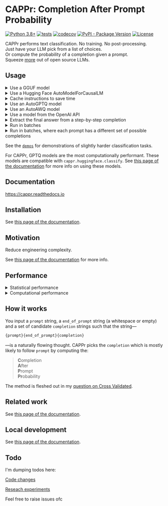 # CAPPr: Completion After Prompt Probability

[![Python 3.8+](https://img.shields.io/badge/python-3.8+-blue.svg?logo=python&style=for-the-badge)](https://www.python.org/downloads/release/python-380/)
[![tests](https://img.shields.io/github/actions/workflow/status/kddubey/cappr/test.yml?style=for-the-badge&logo=github&label=tests)](https://github.com/kddubey/cappr/actions/workflows/test.yml)
[![codecov](https://img.shields.io/codecov/c/github/kddubey/cappr?token=NYIL076PSM&style=for-the-badge&logo=codecov&color=%2309BC00)](https://codecov.io/gh/kddubey/cappr)
[![PyPI - Package Version](https://img.shields.io/pypi/v/cappr?logo=pypi&style=for-the-badge&color=orange)](https://pypi.org/project/cappr/)
[![License](https://img.shields.io/badge/License-Apache_2.0-purple.svg?logo=apache&style=for-the-badge)](https://opensource.org/licenses/Apache-2.0)

<!-- [![Documentation Status](https://readthedocs.org/projects/cappr/badge/?version=latest&style=for-the-badge)](https://cappr.readthedocs.io/en/latest/?badge=latest) -->


CAPPr performs text classification. No training. No post-processing. <br>
Just have your LLM pick from a list of choices. <br>
Or compute the probability of a completion given a prompt. <br>
Squeeze [more](https://cappr.readthedocs.io/en/latest/statistical_performance.html) out
of open source LLMs.


## Usage

<details>
<summary>Use a GGUF model</summary>

This model must be able to be loaded using
[`llama_cpp.Llama`](https://llama-cpp-python.readthedocs.io/en/latest/api-reference/#llama_cpp.Llama).

```python
from llama_cpp import Llama
from cappr.llama_cpp.classify import predict

# Load model
model = Llama("./TinyLLama-v0.Q8_0.gguf", verbose=False)

prompt = """Gary told Spongebob a story:
There once was a man from Peru; who dreamed he was eating his shoe. He
woke with a fright, in the middle of the night, to find that his dream
had come true.

The moral of the story is to"""

completions = (
  "look at the bright side",
  "use your imagination",
  "eat shoes",
)

pred = predict(prompt, completions, model)
print(pred)
# use your imagination
```

Notice that a completion can contain many tokens. CAPPr is **100% guaranteed** to return
an output from the list of possible answers.

See [this page of the
documentation](https://cappr.readthedocs.io/en/latest/select_a_language_model.html#llama-cpp)
for more info on using GGUF models.
</details>


<details>
<summary>Use a Hugging Face AutoModelForCausalLM</summary>

This model must be able to be loaded using
[`transformers.AutoModelForCausalLM.from_pretrained`](https://huggingface.co/docs/transformers/model_doc/auto#transformers.AutoModelForCausalLM).

```python
from transformers import AutoModelForCausalLM, AutoTokenizer
from cappr.huggingface.classify import predict

# Load a model and its tokenizer
model_name = "gpt2"
model = AutoModelForCausalLM.from_pretrained(model_name)
tokenizer = AutoTokenizer.from_pretrained(model_name)

prompt = "Which planet is closer to the Sun: Mercury or Earth?"
completions = ("Mercury", "Earth")

pred = predict(prompt, completions, model_and_tokenizer=(model, tokenizer))
print(pred)
# Mercury
```

See [this page of the
documentation](https://cappr.readthedocs.io/en/latest/select_a_language_model.html#hugging-face)
for more info on using ``transformers`` models.
</details>


<details>
<summary>Cache instructions to save time</summary>

Many prompts start with the same set of instructions, e.g., a system prompt plus a
handful of example input-output pairs. Instead of repeatedly running the model on common
instructions, cache them so that future computations are faster.

Here's an
example using
[`cappr.huggingface.classify.cache_model`](https://cappr.readthedocs.io/en/latest/cappr.huggingface.classify.html#cappr.huggingface.classify.cache_model).

```python
from transformers import AutoModelForCausalLM, AutoTokenizer
from cappr.huggingface.classify import cache_model, predict

# Load model and tokenizer
model = AutoModelForCausalLM.from_pretrained("gpt2")
tokenizer = AutoTokenizer.from_pretrained("gpt2")
model_and_tokenizer = (model, tokenizer)

# Create data
prompt_prefix = '''Instructions: complete the sequence.
Here are examples:
A, B, C => D
1, 2, 3 => 4

Complete this sequence:'''

prompts = ["a, b, c =>", "X, Y =>"]
completions = ["d", "Z", "Hi"]

# Cache prompt_prefix because it's used for all prompts
cached_model_and_tokenizer = cache_model(
    model_and_tokenizer, prompt_prefix
)

# Compute
preds = predict(
    prompts, completions, cached_model_and_tokenizer
)
print(preds)
# ['d', 'Z']
```
</details>


<details>
<summary>Use an AutoGPTQ model</summary>

[`cappr.huggingface`](https://cappr.readthedocs.io/en/latest/cappr.huggingface.html) is
compatible with models loaded via
[`auto_gptq.AutoGPTQForCausalLM.from_quantized`](https://github.com/PanQiWei/AutoGPTQ).
See [this
notebook](https://github.com/kddubey/cappr/blob/main/demos/huggingface/auto_gptq.ipynb)
for a minimal demo.

Note that for `transformers>=4.32.0`, you can load GPTQ models using
`transformers.AutoModelForCausalLM`.

See [this page of the
documentation](https://cappr.readthedocs.io/en/latest/select_a_language_model.html#hugging-face)
for more info on using these models.
</details>


<details>
<summary>Use an AutoAWQ model</summary>

[`cappr.huggingface.classify_no_cache`](https://cappr.readthedocs.io/en/latest/cappr.huggingface.html)
is compatible with models loaded via
[`awq.AutoAWQForCausalLM.from_quantized`](https://github.com/casper-hansen/AutoAWQ). See
[this
notebook](https://github.com/kddubey/cappr/blob/main/demos/huggingface/autoawq.ipynb)
for a minimal demo.

Note that for `transformers>=4.35.0`, you can load AWQ models using
`transformers.AutoModelForCausalLM`. AWQ models loaded this way are compatible with
[`cappr.huggingface.classify`](https://cappr.readthedocs.io/en/latest/cappr.huggingface.html),
which is usually faster.

See [this page of the
documentation](https://cappr.readthedocs.io/en/latest/select_a_language_model.html#hugging-face)
for more info on using these models.
</details>


<details>
<summary>Use a model from the OpenAI API</summary>

This model must be compatible with the
[/v1/completions](https://platform.openai.com/docs/models/model-endpoint-compatibility)
endpoint
([excluding](https://cappr.readthedocs.io/en/latest/select_a_language_model.html#openai)
``gpt-3.5-turbo-instruct``).

```python
from cappr.openai.classify import predict

prompt = """
Tweet about a movie: "Oppenheimer was pretty good. But 3 hrs...cmon Nolan."
This tweet contains the following criticism:
""".strip("\n")

completions = ("bad message", "too long", "unfunny")

pred = predict(prompt, completions, model="text-ada-001")
print(pred)
# too long
```

See [this page of the
documentation](https://cappr.readthedocs.io/en/latest/select_a_language_model.html#openai)
for more info on using OpenAI models.
</details>


<details>
<summary>Extract the final answer from a step-by-step completion</summary>

Step-by-step and chain-of-thought prompts are highly effective ways to get an LLM to
"reason" about more complex tasks. But if you need a structured output, a step-by-step
completion is unwieldy. Use CAPPr to extract the final answer from these types of
completions, given a list of possible answers.

See this idea in action [here in the
documentation](https://cappr.readthedocs.io/en/latest/select_a_prompt_completion_format.html#wrangle-step-by-step-completions).
</details>


<details>
<summary>Run in batches</summary>

Let's use a PyTorch ``transformers`` model. Also, let's predict probabilities instead of
the class.

```python
from transformers import AutoModelForCausalLM, AutoTokenizer
from cappr.huggingface.classify import predict_proba

# Load a model and its tokenizer
model_name = "gpt2"
model = AutoModelForCausalLM.from_pretrained(model_name)
tokenizer = AutoTokenizer.from_pretrained(model_name)

prompts = [
    "Stephen Curry is a",
    "Martina Navratilova was a",
    "Dexter, from the TV Series Dexter's Laboratory, is a",
    "LeBron James is a",
]

# Each of the prompts could be completed with one of these:
class_names = ("basketball player", "tennis player", "scientist")
prior =       (      1/6,                1/6,            2/3    )
# Say I expect most of my data to have scientists

# Run CAPPr
pred_probs = predict_proba(
    prompts=prompts,
    completions=class_names,
    model_and_tokenizer=(model, tokenizer),
    batch_size=32,  # whatever fits on your CPU/GPU
    prior=prior,
)

# pred_probs[i,j] = probability that prompts[i] is classified as class_names[j]
print(pred_probs.round(1))
# [[0.5 0.3 0.2]
#  [0.3 0.6 0.2]
#  [0.1 0.1 0.8]
#  [0.8 0.2 0. ]]

# For each prompt, which completion is most likely?
pred_class_idxs = pred_probs.argmax(axis=-1)
preds = [class_names[pred_class_idx] for pred_class_idx in pred_class_idxs]
print(preds)
# ['basketball player',
#  'tennis player',
#  'scientist',
#  'basketball player']
```
</details>


<details>
<summary>Run in batches, where each prompt has a different set of possible completions
</summary>

Again, let's use a PyTorch ``transformers`` model to predict probabilities.

```python
from transformers import AutoModelForCausalLM, AutoTokenizer
from cappr.huggingface.classify import predict_proba_examples
from cappr import Example

# Load a model and its tokenizer
model_name = "gpt2"
model = AutoModelForCausalLM.from_pretrained(model_name)
tokenizer = AutoTokenizer.from_pretrained(model_name)

# Create a sequence of Example objects representing your classification tasks
examples = [
    Example(
        prompt="Jodie Foster played",
        completions=("Clarice Starling", "Trinity in The Matrix"),
    ),
    Example(
        prompt="Batman, from Batman: The Animated Series, was played by",
        completions=("Pete Holmes", "Kevin Conroy", "Spongebob!"),
        prior=      (     1/3      ,      2/3     ,      0      ),
    ),
]

# Run CAPPr
pred_probs = predict_proba_examples(
    examples, model_and_tokenizer=(model, tokenizer)
)

# pred_probs[i][j] = probability that examples[i].prompt is classified as
# examples[i].completions[j]
print([example_pred_probs.round(2) for example_pred_probs in pred_probs])
# [array([0.7, 0.3]),
#  array([0.03, 0.97, 0.  ])]

# For each example, which completion is most likely?
pred_class_idxs = [
    example_pred_probs.argmax() for example_pred_probs in pred_probs
]
preds = [
    example.completions[pred_class_idx]
    for example, pred_class_idx in zip(examples, pred_class_idxs)
]
print(preds)
# ['Clarice Starling',
#  'Kevin Conroy']
```
</details>


See the [`demos`](https://github.com/kddubey/cappr/blob/main/demos/) for demonstrations
of slightly harder classification tasks.

For CAPPr, GPTQ models are the most computationally performant. These models are
compatible with `cappr.huggingface.classify`. See [this page of the
documentation](https://cappr.readthedocs.io/en/latest/select_a_language_model.html#hugging-face)
for more info on using these models.


## Documentation

https://cappr.readthedocs.io


## Installation

See [this page of the
documentation](https://cappr.readthedocs.io/en/latest/installation.html).


## Motivation

Reduce engineering complexity.

See [this page of the
documentation](https://cappr.readthedocs.io/en/latest/motivation.html) for more info.


## Performance

<details>
<summary>
Statistical performance
</summary>

For open source models, see

- the 4-bit 4 GB Llama 2 [COPA
  demo](https://github.com/kddubey/cappr/blob/main/demos/llama_cpp/superglue/copa.ipynb)
- the 4-bit 4 GB Llama 2 [AG News
  demo](https://github.com/kddubey/cappr/blob/main/demos/llama_cpp/ag_news.ipynb)
- the 4 GB Mistral [Craigslist Bargains
  demo](https://github.com/kddubey/cappr/blob/main/demos/huggingface/craigslist_bargains.ipynb)
- the 4 GB Mistral [Banking 77
  demo](https://github.com/kddubey/cappr/blob/main/demos/huggingface/banking_77_classes.ipynb),
  with 77 multi-token choices
- the 4 GB Mistral [SciQ
  demo](https://github.com/kddubey/cappr/blob/main/demos/huggingface/sciq.ipynb), with a
  multiple choice prompt
- the 4 GB Mistral [Tweet Emotions
  demo](https://github.com/kddubey/cappr/blob/main/demos/huggingface/tweet_emotion_multilabel.ipynb),
  which is a multilabel task—each tweet can be tagged with 1-12 emotions.

In general, you should expect similar or identical performance to text generation when
every completion is 1 token long.

See [this page of the
documentation](https://cappr.readthedocs.io/en/latest/statistical_performance.html)
for some discussion.

For OpenAI models (some deprecated), see

[2 SuperGLUE
datasets](https://github.com/kddubey/cappr/blob/main/demos/openai/superglue)

[RAFT zero-shot training
sets](https://github.com/kddubey/cappr/blob/main/demos/openai/raft)
</details>


<details>
<summary>
Computational performance
</summary>

See [this page of the
documentation](https://cappr.readthedocs.io/en/latest/computational_performance.html).
</details>


## How it works

You input a `prompt` string, a `end_of_prompt` string (a whitespace or empty) and a set
of candidate `completion` strings such that the string—

```python
{prompt}{end_of_prompt}{completion}
```

—is a naturally flowing thought. CAPPr picks the `completion` which is mostly likely to
follow `prompt` by computing the:

> **C**ompletion<br>
  **A**fter<br>
  **P**rompt<br>
  **Pr**obability<br>

The method is fleshed out in my [question on Cross
Validated](https://stats.stackexchange.com/q/601159/337906).


## Related work

See [this page of the
documentation](https://cappr.readthedocs.io/en/latest/related_work.html).


## Local development

See [this page of the documentation](https://cappr.readthedocs.io/en/latest/local.html).


## Todo

I'm dumping todos here:

[Code changes](https://github.com/users/kddubey/projects/1/views/1)

[Reseach experiments](https://github.com/users/kddubey/projects/2)

Feel free to raise issues ofc
